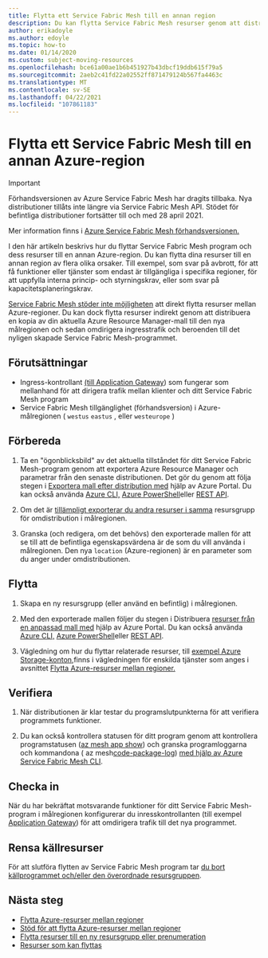 ```yaml
---
title: Flytta ett Service Fabric Mesh till en annan region
description: Du kan flytta Service Fabric Mesh resurser genom att distribuera en kopia av din aktuella mall till en ny Azure-region.
author: erikadoyle
ms.author: edoyle
ms.topic: how-to
ms.date: 01/14/2020
ms.custom: subject-moving-resources
ms.openlocfilehash: bce61a00ae1b6b451927b43dbcf19ddb615f79a5
ms.sourcegitcommit: 2aeb2c41fd22a02552ff871479124b567fa4463c
ms.translationtype: MT
ms.contentlocale: sv-SE
ms.lasthandoff: 04/22/2021
ms.locfileid: "107861183"
---
```

# <a name="move-a-service-fabric-mesh-application-to-another-azure-region"></a>Flytta ett Service Fabric Mesh till en annan Azure-region

> [!IMPORTANT]
> Förhandsversionen av Azure Service Fabric Mesh har dragits tillbaka. Nya distributioner tillåts inte längre via Service Fabric Mesh API. Stödet för befintliga distributioner fortsätter till och med 28 april 2021.
> 
> Mer information finns i [Azure Service Fabric Mesh förhandsversionen.](https://azure.microsoft.com/updates/azure-service-fabric-mesh-preview-retirement/)

I den här artikeln beskrivs hur du flyttar Service Fabric Mesh program och dess resurser till en annan Azure-region. Du kan flytta dina resurser till en annan region av flera olika orsaker. Till exempel, som svar på avbrott, för att få funktioner eller tjänster som endast är tillgängliga i specifika regioner, för att uppfylla interna princip- och styrningskrav, eller som svar på kapacitetsplaneringskrav.

 [Service Fabric Mesh stöder inte möjligheten](../azure-resource-manager/management/move-support-resources.md#microsoftservicefabricmesh) att direkt flytta resurser mellan Azure-regioner. Du kan dock flytta resurser indirekt genom att distribuera en kopia av din aktuella Azure Resource Manager-mall till den nya målregionen och sedan omdirigera ingresstrafik och beroenden till det nyligen skapade Service Fabric Mesh-programmet.

## <a name="prerequisites"></a>Förutsättningar

* Ingress-kontrollant [(till Application Gateway](../application-gateway/index.yml)) som fungerar som mellanhand för att dirigera trafik mellan klienter och ditt Service Fabric Mesh program
* Service Fabric Mesh tillgänglighet (förhandsversion) i Azure-målregionen ( `westus` `eastus` , eller `westeurope` )

## <a name="prepare"></a>Förbereda

1. Ta en "ögonblicksbild" av det aktuella tillståndet för ditt Service Fabric Mesh-program genom att exportera Azure Resource Manager och parametrar från den senaste distributionen. Det gör du genom att följa stegen i [Exportera mall efter distribution med](../azure-resource-manager/templates/export-template-portal.md#export-template-after-deployment) hjälp av Azure Portal. Du kan också använda [Azure CLI,](../azure-resource-manager/management/manage-resource-groups-cli.md#export-resource-groups-to-templates) [Azure PowerShell](../azure-resource-manager/management/manage-resource-groups-powershell.md#export-resource-groups-to-templates)eller [REST API](/rest/api/resources/resourcegroups/exporttemplate).

2. Om det är [tillämpligt exporterar du andra resurser i samma](../azure-resource-manager/templates/export-template-portal.md#export-template-from-a-resource-group) resursgrupp för omdistribution i målregionen.

3. Granska (och redigera, om det behövs) den exporterade mallen för att se till att de befintliga egenskapsvärdena är de som du vill använda i målregionen. Den nya `location` (Azure-regionen) är en parameter som du anger under omdistributionen.

## <a name="move"></a>Flytta

1. Skapa en ny resursgrupp (eller använd en befintlig) i målregionen.

2. Med den exporterade mallen följer du stegen i Distribuera [resurser från en anpassad mall med](../azure-resource-manager/templates/deploy-portal.md#deploy-resources-from-custom-template) hjälp av Azure Portal. Du kan också använda [Azure CLI,](../azure-resource-manager/templates/deploy-cli.md) [Azure PowerShell](../azure-resource-manager/templates/deploy-powershell.md)eller [REST API](../azure-resource-manager/templates/deploy-rest.md).

3. Vägledning om hur du flyttar relaterade resurser, till [exempel Azure Storage-konton,](../storage/common/storage-account-move.md)finns i vägledningen för enskilda tjänster som anges i avsnittet [Flytta Azure-resurser mellan regioner.](../azure-resource-manager/management/move-resources-overview.md#move-resources-across-regions)

## <a name="verify"></a>Verifiera

1. När distributionen är klar testar du programslutpunkterna för att verifiera programmets funktioner.

2. Du kan också kontrollera statusen för ditt program genom att kontrollera programstatusen ([az mesh app show](/cli/azure/mesh/app#az_mesh_app_show)) och granska programloggarna och kommandona ( az mesh[code-package-log](/cli/azure/mesh/code-package-log)) [med hjälp av Azure Service Fabric Mesh CLI](./service-fabric-mesh-quickstart-deploy-container.md#set-up-service-fabric-mesh-cli).

## <a name="commit"></a>Checka in

När du har bekräftat motsvarande funktioner för ditt Service Fabric Mesh-program i målregionen konfigurerar du inresskontrollanten (till exempel [Application Gateway](../application-gateway/redirect-overview.md)) för att omdirigera trafik till det nya programmet.

## <a name="clean-up-source-resources"></a>Rensa källresurser

För att slutföra flytten av Service Fabric Mesh program tar [du bort källprogrammet och/eller den överordnade resursgruppen](../azure-resource-manager/management/delete-resource-group.md).

## <a name="next-steps"></a>Nästa steg

* [Flytta Azure-resurser mellan regioner](../azure-resource-manager/management/move-resources-overview.md#move-resources-across-regions)
* [Stöd för att flytta Azure-resurser mellan regioner](../azure-resource-manager/management/move-support-resources.md)
* [Flytta resurser till en ny resursgrupp eller prenumeration](../azure-resource-manager/management/move-resource-group-and-subscription.md)
* [Resurser som kan flyttas](../azure-resource-manager/management/move-support-resources.md
)
